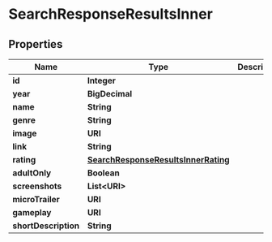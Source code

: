 

# SearchResponseResultsInner


## Properties

| Name | Type | Description | Notes |
|------------ | ------------- | ------------- | -------------|
|**id** | **Integer** |  |  [optional] |
|**year** | **BigDecimal** |  |  [optional] |
|**name** | **String** |  |  [optional] |
|**genre** | **String** |  |  [optional] |
|**image** | **URI** |  |  [optional] |
|**link** | **String** |  |  [optional] |
|**rating** | [**SearchResponseResultsInnerRating**](SearchResponseResultsInnerRating.md) |  |  [optional] |
|**adultOnly** | **Boolean** |  |  [optional] |
|**screenshots** | **List&lt;URI&gt;** |  |  [optional] |
|**microTrailer** | **URI** |  |  [optional] |
|**gameplay** | **URI** |  |  [optional] |
|**shortDescription** | **String** |  |  [optional] |



